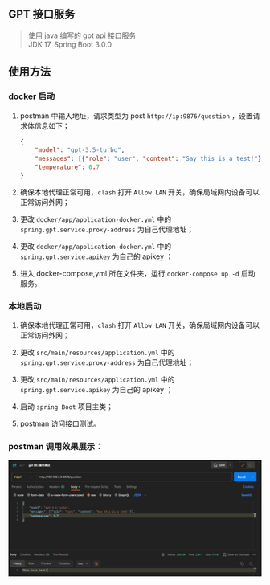 ## GPT 接口服务

> 使用 java 编写的 gpt api 接口服务 
> <br>
> JDK 17, Spring Boot 3.0.0

## 使用方法

### docker 启动

1. postman 中输入地址，请求类型为 post `http://ip:9876/question` ，设置请求体信息如下；

   ```json
   {
       "model": "gpt-3.5-turbo",
       "messages": [{"role": "user", "content": "Say this is a test!"}],
       "temperature": 0.7
   }
   ```

2. 确保本地代理正常可用，`clash` 打开 `Allow LAN` 开关，确保局域网内设备可以正常访问外网；

3. 更改 `docker/app/application-docker.yml` 中的 `spring.gpt.service.proxy-address` 为自己代理地址；

4. 更改 `docker/app/application-docker.yml` 中的 `spring.gpt.service.apikey` 为自己的 apikey ；

5. 进入 docker-compose,yml 所在文件夹，运行 `docker-compose up -d` 启动服务。

### 本地启动

1. 确保本地代理正常可用，`clash` 打开 `Allow LAN` 开关，确保局域网内设备可以正常访问外网；

2. 更改 `src/main/resources/application.yml` 中的 `spring.gpt.service.proxy-address` 为自己代理地址；

3. 更改 `src/main/resources/application.yml` 中的 `spring.gpt.service.apikey` 为自己的 apikey ；

4. 启动 `spring Boot` 项目主类；

5. postman 访问接口测试。



### postman 调用效果展示：

<img src="./img/img.png">